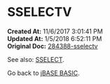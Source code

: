# SSELECTV

**Created At:** 11/6/2017 3:01:41 PM  
**Updated At:** 1/5/2018 6:52:11 PM  
**Original Doc:** [284388-sselectv](https://docs.jbase.com/36868-jbase-basic/284388-sselectv)  


See also: [SSELECT](/36868-jbase-basic/278821-sselect).

Go back to [jBASE BASIC](263498-jbase-basic).
